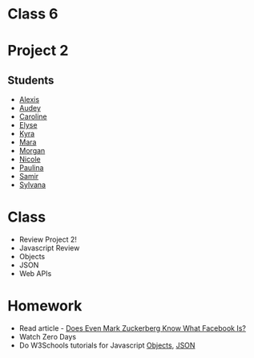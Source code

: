 # Class 6


# Project 2

## Students

* [Alexis](http://storm.usc.edu/~bradby)
* [Audey](http://storm.usc.edu/~audeyshe/IML400/photoinstitution/landingpagephotoinstitution.html)
* [Caroline](http://storm.usc.edu/~cneubran/400/CN/index.html)
* [Elyse](http://storm.usc.edu/~elysewan/fake_institution/index.html)
* [Kyra](http://storm.usc.edu/~kyrabrow/iml400/DumbledoresArmy/home.html)
* [Mara](http://storm.usc.edu/~mpleasure/foodies/index/index_foodies.html)
* [Morgan](http://storm.usc.edu/~morganch/iml400/hauntedhotelweb/)
* [Nicole](http://storm.usc.edu/~nblue/institutionalWebsiteEntry.html)
* [Paulina](http://storm.usc.edu/~pordaz/fakeinstitution/iml400coffee.html)
* [Samir](http://storm.usc.edu/~samirgho/glaciercoin/)
* [Sylvana](http://storm.usc.edu/~howton/iml400/work/3-ecorp/ecorp.html)

# Class

* Review Project 2!
* Javascript Review
* Objects
* JSON
* Web APIs

# Homework
* Read article - [Does Even Mark Zuckerberg Know What Facebook Is?](nymag.com/selectall/2017/10/does-even-mark-zuckerberg-know-what-facebook-is.html)
* Watch Zero Days
* Do W3Schools tutorials for Javascript [Objects](https://www.w3schools.com/js/js_objects.asp), [JSON](https://www.w3schools.com/js/js_json.asp)
